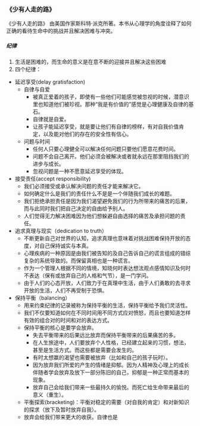 ### 《少有人走的路》

《少有人走的路》 由美国作家斯科特·派克所著。本书从心理学的角度诠释了如何正确的看待生命中的挑战并且解决困难与冲突。

##### 纪律
1. 生活是困难的，而生命的意义是在意不断的迎接并且解决这些困难
2. 四个纪律：
  - 延迟享受(delay gratisfaction)
    - 自律与自爱
      - 被真正爱着的孩子，即使有一些他们可能感觉被忽视的时候，潜意识里也知道他们被珍视。那种“我是有价值的”感觉是心理健康及自律的基石。
      - 自律就是自爱。
      - 让孩子能延迟享受，就是要让他们有自律的榜样，有对自我价值肯定，以及能对他们的存在的安全性有信心。
    - 问题与时间
      - 任何人只要心理健全可以解决任何问题只要他们愿意花费时间。
      - 问题不会自己离开。他们必须会被解决或者就永远在那里阻挡我们的进步与成长。
      - 忽视问题是一种不愿意延迟享受的体现。
  - 接受责任(accept responsibility)
    - 我们必须接受或承认解决问题的责任才能来解决它。
    - 如何确定什么是我们的责任什么不是是一个伴随我们成长的难题。
    - 我们拒绝承担责任是因为我们渴望避免我们的行为所带来的痛苦的后果，而与此同时我们把自己决定的自由给予别人。
    - 人们觉得无力解决困难因为他们想躲避自由选择的痛苦及承担问题的责任。
  - 追求真理与现实（dedication to truth）
    - 不断更新自己对世界的认知，追求真理也意味着对挑战困难保持开放的态度，对自己保持诚实与本真。
    - 心理疾病的一种原因是由我们被告知的及自己告诉自己的谎言组成的错综复杂的系统导致的。而保留真相也是一种谎言。
    - 作为一个管理人根据不同的情境，知晓何时表达想法观点感情知识及何时不表达（保有或放弃自己的人格和气节），是一门学问。
    - 由于人们的心态开放，人们致力于在真理中生活，由于人们勇敢的去寻求开放的生活，人们不再受制于恐惧。
  - 保持平衡（balancing）
    - 用来约束纪律的记录被称为保持平衡的生活，保持平衡给予我们灵活性。
    - 我们不仅要知道如何在不同时间用不同方式应对愤怒，而且也要知道怎样有效的组合对的时间和对的表达方式。
    - 保持平衡的核心是要学会放弃。
      - 失去平衡带来的后果远比放弃而保持平衡带来的后果痛苦的多。
      - 在人生旅途中，人们要放弃个人性格，已经建立起来的习惯，想法，甚至是生活方式。而这些都是需要会发生的。
      - 有时太想赢的渴望也需要被放弃（比如和自己的孩子玩时）。
      - 因为放弃我们所爱的产生的情绪是抑郁。因为人精神及心理上的成长伴随者学会放弃及放下一部分陈旧的自己，抑郁是一种正常而基本的现象。
      - 放弃自己会给我们带来一些最持久的愉悦。而死亡给生命带来最后的意义（重生）。 
    - 平衡探索(bracketing)：平衡对稳定的需要（对自我的肯定）和对新知识的探求（放下及暂时放弃自我）。 
    - 放弃会给我们带来更大的收获。自律也是
